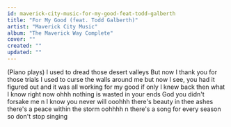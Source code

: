 ```yaml
---
id: maverick-city-music-for-my-good-feat-todd-galberth
title: "For My Good (feat. Todd Galberth)"
artist: "Maverick City Music"
album: "The Maverick Way Complete"
cover: ""
created: ""
updated: ""
---
```


(Piano plays)
I used to dread those desert valleys
But now I thank you for those trials
I used to curse the walls around me
but now I see, you had it figured out
and it was all working for my good
if only I knew back then what I know right now
ohhh
nothing is wasted in your ends
God you didn't forsake me n I know you never will
ooohhh
there's beauty in thee ashes
there's a peace within the storm
oohhhh
n there's a song for every season
so don't stop singing